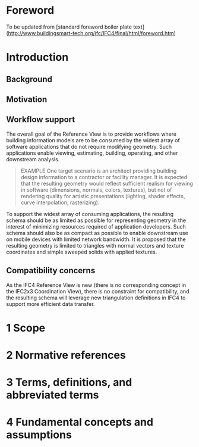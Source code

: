 # Foreword

To be updated from [standard foreword boiler plate text] (http://www.buildingsmart-tech.org/ifc/IFC4/final/html/foreword.htm)

# Introduction

## Background


## Motivation


## Workflow support
The overall goal of the Reference View is to provide workflows where building information models are to be consumed by the widest array of software applications that do not require modifying geometry. Such applications enable viewing, estimating, building, operating, and other downstream analysis. 

> EXAMPLE One target scenario is an architect providing building design information to a contractor or facility manager. It is expected that the resulting geometry would reflect sufficient realism for viewing in software (dimensions, normals, colors, textures), but not of rendering quality for artistic presentations (lighting, shader effects, curve interpolation, rasterizing).

To support the widest array of consuming applications, the resulting schema should be as limited as possible for representing geometry in the interest of minimizing resources required of application developers. Such schema should also be as compact as possible to enable downstream use on mobile devices with limited network bandwidth. It is proposed that the resulting geometry is limited to triangles with normal vectors and texture coordinates and simple sweeped solids with applied textures.

## Compatibility concerns

As the IFC4 Reference View is new (there is no corresponding concept in the IFC2x3 Coordination View), there is no constraint for compatibility, and the resulting schema will leverage new triangulation definitions in IFC4 to support more efficient data transfer.

# 1 Scope

# 2 Normative references

# 3 Terms, definitions, and abbreviated terms

# 4 Fundamental concepts and assumptions

